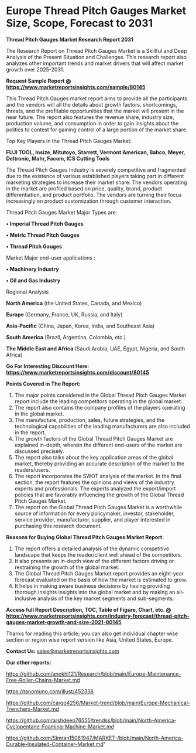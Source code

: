 # Europe Thread Pitch Gauges Market Size, Scope, Forecast to 2031

<strong>Thread Pitch Gauges Market Research Report 2031</strong>

The Research Report on Thread Pitch Gauges Market is a Skillful and Deep Analysis of the Present Situation and Challenges. This research report also analyzes other important trends and market drivers that will affect market growth over 2025-2031.

<strong>Request Sample Report @ <a href=https://www.marketreportsinsights.com/sample/80145>https://www.marketreportsinsights.com/sample/80145</a></strong>

This Thread Pitch Gauges market report aims to provide all the participants and the vendors will all the details about growth factors, shortcomings, threats, and the profitable opportunities that the market will present in the near future. The report also features the revenue share, industry size, production volume, and consumption in order to gain insights about the politics to contest for gaining control of a large portion of the market share.

Top Key Players in the Thread Pitch Gauges Market:

<strong>FUJI TOOL, Insize, Mitutoyo, Starrett, Vermont American, Bahco, Meyer, Deltronic, Mahr, Facom, ICS Cutting Tools</strong>

The Thread Pitch Gauges Industry is severely competitive and fragmented due to the existence of various established players taking part in different marketing strategies to increase their market share. The vendors operating in the market are profiled based on price, quality, brand, product differentiation, and product portfolio. The vendors are turning their focus increasingly on product customization through customer interaction.

Thread Pitch Gauges Market Major Types are:

<strong>• Imperial Thread Pitch Gauges

• Metric Thread Pitch Gauges

• Thread Pitch Gauges</strong>

Market Major end-user applications :

<strong>• Machinery Industry

• Oil and Gas Industry</strong>

Regional Analysis

</u><strong><b>North America</b></strong> (the United States, Canada, and Mexico)

<strong><b>Europe </b></strong>(Germany, France, UK, Russia, and Italy)

<strong><b>Asia-Pacific</b></strong> (China, Japan, Korea, India, and Southeast Asia)

<strong><b>South America</b></strong> (Brazil, Argentina, Colombia, etc.)

<strong><b>The Middle East and Africa</b></strong> (Saudi Arabia, UAE, Egypt, Nigeria, and South Africa)

<strong>Go For Interesting Discount Here: <a href=https://www.marketreportsinsights.com/discount/80145>https://www.marketreportsinsights.com/discount/80145</a></strong>

<strong>Points Covered in The Report:</strong>
<ol>
  <li>The major points considered in the Global Thread Pitch Gauges Market report include the leading competitors operating in the global market.</li>
  <li>The report also contains the company profiles of the players operating in the global market.</li>
  <li>The manufacture, production, sales, future strategies, and the technological capabilities of the leading manufacturers are also included in the report.</li>
  <li>The growth factors of the Global Thread Pitch Gauges Market are explained in-depth, wherein the different end-users of the market are discussed precisely.</li>
  <li>The report also talks about the key application areas of the global market, thereby providing an accurate description of the market to the readers/users.</li>
  <li>The report incorporates the SWOT analysis of the market. In the final section, the report features the opinions and views of the industry experts and professionals. The experts analyzed the export/import policies that are favorably influencing the growth of the Global Thread Pitch Gauges Market.</li>
  <li>The report on the Global Thread Pitch Gauges Market is a worthwhile source of information for every policymaker, investor, stakeholder, service provider, manufacturer, supplier, and player interested in purchasing this research document.</li>
</ol>
<strong>Reasons for Buying Global Thread Pitch Gauges Market Report:</strong>

<ol>
  <li>The report offers a detailed analysis of the dynamic competitive landscape that keeps the reader/client well ahead of the competitors.</li>
  <li>It also presents an in-depth view of the different factors driving or restraining the growth of the global market.</li>
  <li>The Global Thread Pitch Gauges Market report provides an eight-year forecast evaluated on the basis of how the market is estimated to grow.</li>
  <li>It helps in making aware business decisions by having providing thorough insights insights into the global market and by making an all-inclusive analysis of the key market segments and sub-segments.</li>
</ol>
<strong>Access full Report Description, TOC, Table of Figure, Chart, etc. @ <a href=https://www.marketreportsinsights.com/industry-forecast/thread-pitch-gauges-market-growth-and-size-2021-80145>https://www.marketreportsinsights.com/industry-forecast/thread-pitch-gauges-market-growth-and-size-2021-80145</a></strong>


Thanks for reading this article; you can also get individual chapter wise section or region wise report version like Asia, United States, Europe.

<strong>Contact Us:</strong>
sales@marketreportsinsights.com

<strong>Our other reports:</strong>

<a href=https://github.com/anokhi121/Research/blob/main/Europe-Maintenance-Free-Roller-Chains-Market.md>https://github.com/anokhi121/Research/blob/main/Europe-Maintenance-Free-Roller-Chains-Market.md</a>

<a href=https://tanomuno.com/illust/452338>https://tanomuno.com/illust/452338</a>

<a href=https://github.com/cargo4256/Market-trend/blob/main/Europe-Mechanical-Trenchers-Market.md>https://github.com/cargo4256/Market-trend/blob/main/Europe-Mechanical-Trenchers-Market.md</a>

<a href=https://github.com/arshdeep76555/trendss/blob/main/North-America-Cyclopentane-Foaming-Machine-Market.md>https://github.com/arshdeep76555/trendss/blob/main/North-America-Cyclopentane-Foaming-Machine-Market.md</a>

<a href=https://github.com/Simran15081947/MARKET-/blob/main/North-America-Durable-Insulated-Container-Market.md>https://github.com/Simran15081947/MARKET-/blob/main/North-America-Durable-Insulated-Container-Market.md</a>"

